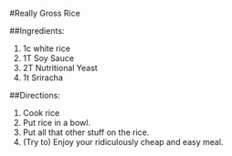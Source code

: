 #Really Gross Rice

##Ingredients:

1. 1c white rice
2. 1T Soy Sauce
3. 2T Nutritional Yeast
4. 1t Sriracha

##Directions:

1. Cook rice
2. Put rice in a bowl.
3. Put all that other stuff on the rice.
4. (Try to) Enjoy your ridiculously cheap and easy meal.
